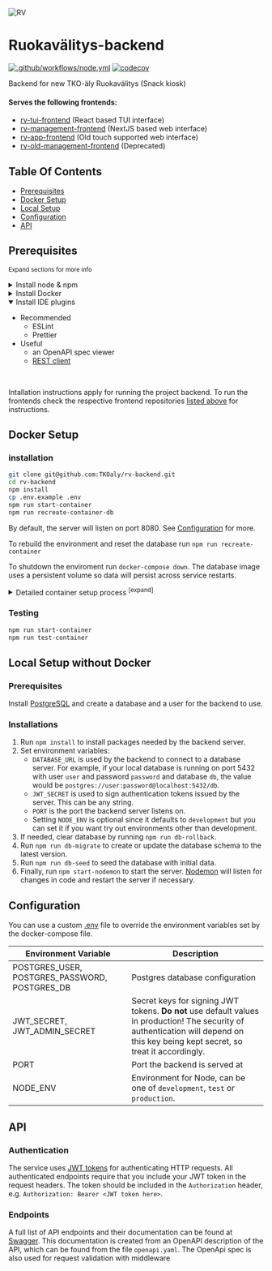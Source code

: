![RV](https://raw.githubusercontent.com/TKOaly/rv-management-frontend/main/public/rv-icon.png)
# Ruokavälitys-backend
[![.github/workflows/node.yml](https://github.com/TKOaly/rv-backend/actions/workflows/node.yml/badge.svg?branch=develop)](https://github.com/TKOaly/rv-backend/actions/workflows/node.yml)
[![codecov](https://codecov.io/gh/TKOaly/rv-backend/branch/develop/graph/badge.svg)](https://app.codecov.io/gh/TKOaly/rv-backend)

Backend for new TKO-äly Ruokavälitys (Snack kiosk)

#### Serves the following frontends:

- [rv-tui-frontend](https://github.com/TKOaly/rv-tui-frontend) (React based TUI interface)
- [rv-management-frontend](https://github.com/TKOaly/rv-management-frontend) (NextJS based web interface)
- [rv-app-frontend](https://github.com/TKOaly/rv-app-frontend) (Old touch supported web interface)
- [rv-old-management-frontend](https://github.com/TKOaly/rv-old-management-frontend) (Deprecated)

## Table Of Contents

- [Prerequisites](#prerequisites)
- [Docker Setup](#docker-setup)
- [Local Setup](#local-setup-without-docker)
- [Configuration](#configuration)
- [API](#api)

## Prerequisites


<sub>Expand sections for more info</sub>
<details>
<summary>Install node & npm</summary>

  - easiest with [nvm](https://github.com/nvm-sh/nvm?tab=readme-ov-file#calling-nvm-use-automatically-in-a-directory-with-a-nvmrc-file)
  - see [nvm docs](https://github.com/nvm-sh/nvm?tab=readme-ov-file#calling-nvm-use-automatically-in-a-directory-with-a-nvmrc-file) to have your shell switch automatically to the version specified in .nvmrc
  - frontend and backend repos  may use different node versions

</details>
<details>
<summary>Install Docker</summary>
  
  - add your user to the docker group 
    - may require a restart
  - Install docker-compose

</details>
<details open>
<summary> Install IDE plugins  </summary>

  - Recommended
    - ESLint
    - Prettier
  - Useful
    - an OpenAPI spec viewer
    - [REST client](docs/REST_CLIENT.md)

</details>
</br>

Intallation instructions apply for running the project backend. To run the frontends check the respective frontend repositories [listed above](#serves-the-following-frontends) for instructions.

## Docker Setup 

### installation

```bash
git clone git@github.com:TKOaly/rv-backend.git
cd rv-backend
npm install
cp .env.example .env
npm run start-container
npm run recreate-container-db
```

By default, the server will listen on port 8080. See [Configuration](#configuration) for more.

To rebuild the environment and reset the database run `npm run recreate-container`

To shutdown the enviroment run `docker-compose down`. The database image uses a persistent volume so data will persist across service restarts.

<details>
<summary>
Detailed container setup process <sup>[expand]</sup>
</summary>

##### Build backend and start container
```bash
docker-compose up -d --build
```
##### Rollback existing database (optional)
```bash
docker exec -it rv-backend-rv-backend-1 npm run db-rollback
```
##### Create database schema
```bash
docker exec -it rv-backend-rv-backend-1 npm run db-migrate
```
##### Add insert seed data to database 
```bash
docker exec -it rv-backend-rv-backend-1 npm run db-seed
```
</details>

### Testing

```bash
npm run start-container
npm run test-container
```


## Local Setup without Docker

### Prerequisites

Install [PostgreSQL](https://www.postgresql.org) and create a database and a user for the backend to use.

### Installations

1. Run `npm install` to install packages needed by the backend server.
2. Set environment variables:
    - `DATABASE_URL` is used by the backend to connect to a database server. For example, if your local database is running on port 5432 with user `user` and password `password` and database `db`, the value would be `postgres://user:password@localhost:5432/db`.
    - `JWT_SECRET` is used to sign authentication tokens issued by the server. This can be any string.
    - `PORT` is the port the backend server listens on.
    - Setting `NODE_ENV` is optional since it defaults to `development` but you can set it if you want try out environments other than development.
3. If needed, clear database by running `npm run db-rollback`.
4. Run `npm run db-migrate` to create or update the database schema to the latest version.
5. Run `npm run db-seed` to seed the database with initial data.
6. Finally, run `npm start-nodemon` to start the server. [Nodemon](https://github.com/remy/nodemon) will listen for changes in code and restart the server if necessary.

## Configuration

You can use a custom [.env](.env) file to override the environment variables set by the docker-compose file.

| Environment Variable | Description |
| -------------------- | ----------- |
| POSTGRES_USER, POSTGRES_PASSWORD, POSTGRES_DB | Postgres database configuration |
| JWT_SECRET, JWT_ADMIN_SECRET | Secret keys for signing JWT tokens. **Do not** use default values in production! The security of authentication will depend on this key being kept secret, so treat it accordingly. |
| PORT         | Port the backend is served at |
| NODE_ENV     | Environment for Node, can be one of `development`, `test` or `production`. |

## API

### Authentication

The service uses [JWT tokens](https://jwt.io) for authenticating HTTP requests. All authenticated endpoints require that you include your JWT token in the request headers. The token should be included in the `Authorization` header, e.g. `Authorization: Bearer <JWT token here>`.

### Endpoints

A full list of API endpoints and their documentation can be found at
[Swagger](https://app.swaggerhub.com/apis-docs/TKOaly/Ruokavalitys/1.1#/).
This documentation is created from an OpenAPI description of the API,
which can be found from the file `openapi.yaml`. The OpenApi spec is also used for request validation with middleware
